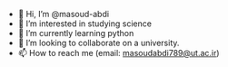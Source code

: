 - 👋 Hi, I’m @masoud-abdi
- 👀 I’m interested in studying science
- 🌱 I’m currently learning python
- 💞️ I’m looking to collaborate on a university.
- 📫 How to reach me (email: masoudabdi789@ut.ac.ir)
<!---
masoud-abdi/masoud-abdi is a ✨ special ✨ repository because its `README.md` (this file) appears on your GitHub profile.
You can click the Preview link to take a look at your changes.
--->
